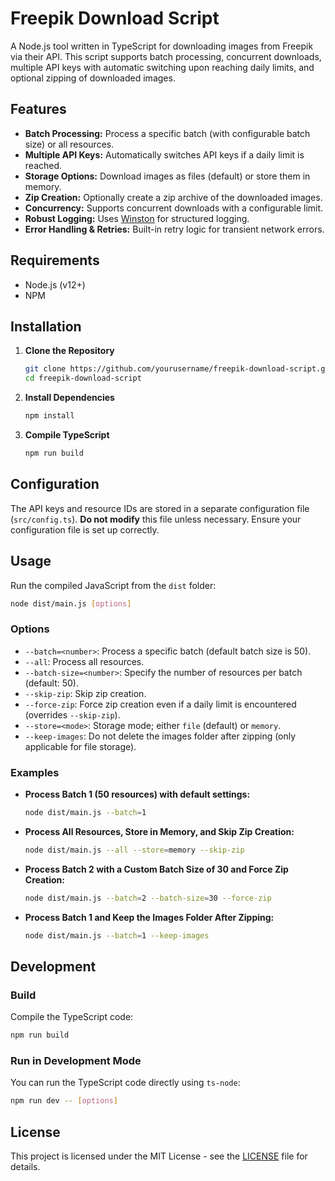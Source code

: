 # Freepik Download Script

A Node.js tool written in TypeScript for downloading images from Freepik via their API. This script supports batch processing, concurrent downloads, multiple API keys with automatic switching upon reaching daily limits, and optional zipping of downloaded images.

## Features

- **Batch Processing:** Process a specific batch (with configurable batch size) or all resources.
- **Multiple API Keys:** Automatically switches API keys if a daily limit is reached.
- **Storage Options:** Download images as files (default) or store them in memory.
- **Zip Creation:** Optionally create a zip archive of the downloaded images.
- **Concurrency:** Supports concurrent downloads with a configurable limit.
- **Robust Logging:** Uses [Winston](https://github.com/winstonjs/winston) for structured logging.
- **Error Handling & Retries:** Built-in retry logic for transient network errors.

## Requirements

- Node.js (v12+)
- NPM

## Installation

1. **Clone the Repository**

   ```bash
   git clone https://github.com/yourusername/freepik-download-script.git
   cd freepik-download-script
   ```

2. **Install Dependencies**

   ```bash
   npm install
   ```

3. **Compile TypeScript**

   ```bash
   npm run build
   ```

## Configuration

The API keys and resource IDs are stored in a separate configuration file (`src/config.ts`). **Do not modify** this file unless necessary. Ensure your configuration file is set up correctly.

## Usage

Run the compiled JavaScript from the `dist` folder:

```bash
node dist/main.js [options]
```

### Options

- `--batch=<number>`: Process a specific batch (default batch size is 50).
- `--all`: Process all resources.
- `--batch-size=<number>`: Specify the number of resources per batch (default: 50).
- `--skip-zip`: Skip zip creation.
- `--force-zip`: Force zip creation even if a daily limit is encountered (overrides `--skip-zip`).
- `--store=<mode>`: Storage mode; either `file` (default) or `memory`.
- `--keep-images`: Do not delete the images folder after zipping (only applicable for file storage).

### Examples

- **Process Batch 1 (50 resources) with default settings:**

  ```bash
  node dist/main.js --batch=1
  ```

- **Process All Resources, Store in Memory, and Skip Zip Creation:**

  ```bash
  node dist/main.js --all --store=memory --skip-zip
  ```

- **Process Batch 2 with a Custom Batch Size of 30 and Force Zip Creation:**

  ```bash
  node dist/main.js --batch=2 --batch-size=30 --force-zip
  ```

- **Process Batch 1 and Keep the Images Folder After Zipping:**

  ```bash
  node dist/main.js --batch=1 --keep-images
  ```

## Development

### Build

Compile the TypeScript code:

```bash
npm run build
```

### Run in Development Mode

You can run the TypeScript code directly using `ts-node`:

```bash
npm run dev -- [options]
```

## License

This project is licensed under the MIT License - see the [LICENSE](LICENSE) file for details.
